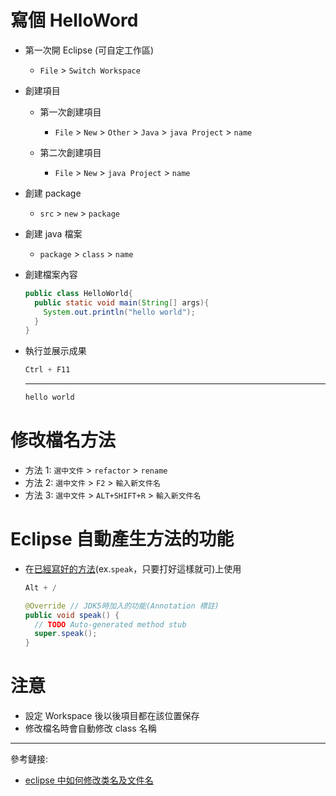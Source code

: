 # 寫個 HelloWord

- 第一次開 Eclipse (可自定工作區)

  - `File` > `Switch Workspace`

- 創建項目

  - 第一次創建項目

    - `File` > `New` > `Other` > `Java` > `java Project` > `name`

  - 第二次創建項目

    - `File` > `New` > `java Project` > `name`

- 創建 package

  - `src` > `new` > `package`

- 創建 java 檔案

  - `package` > `class` > `name`

- 創建檔案內容

  ```java
  public class HelloWorld{
    public static void main(String[] args){
      System.out.println("hello world");
    }
  }
  ```

- 執行並展示成果

  ```cs
  Ctrl + F11
  ```

  ***

  ```cs
  hello world
  ```

# 修改檔名方法

- 方法 1: `選中文件` > `refactor` > `rename`
- 方法 2: `選中文件` > `F2` > `輸入新文件名`
- 方法 3: `選中文件` > `ALT+SHIFT+R` > `輸入新文件名`

# Eclipse 自動產生方法的功能

- 在[已經寫好的方法](https://leisure0621.github.io/tibame/3.JAVA程式設計/10.繼承與多型/1.繼承(Inheritance)基本概念.html)(ex.`speak`，只要打好這樣就可)上使用

  ```cs
  Alt + /
  ```

  ```java
  @Override // JDK5時加入的功能(Annotation 標註)
  public void speak() {
    // TODO Auto-generated method stub
    super.speak();
  }
  ```

# 注意

- 設定 Workspace 後以後項目都在該位置保存
- 修改檔名時會自動修改 class 名稱

---

參考鏈接:

- [eclipse 中如何修改类名及文件名](https://zhidao.baidu.com/question/69010495)
